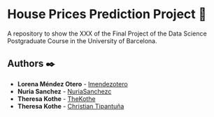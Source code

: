 # House Prices Prediction Project 🚀
A repository to show the XXX of the Final Project of the Data Science Postgraduate Course in the University of Barcelona.

## Authors ✒️

* **Lorena Méndez Otero** - [lmendezotero](https://github.com/lmendezotero) 
* **Nuria Sanchez** - [NuriaSanchezc](https://github.com/NuriaSanchezc) 
* **Theresa Kothe** - [TheKothe](https://github.com/TheKothe) 
* **Theresa Kothe** - [Christian Tipantuña](https://github.com/ChristianTipantuna) 
